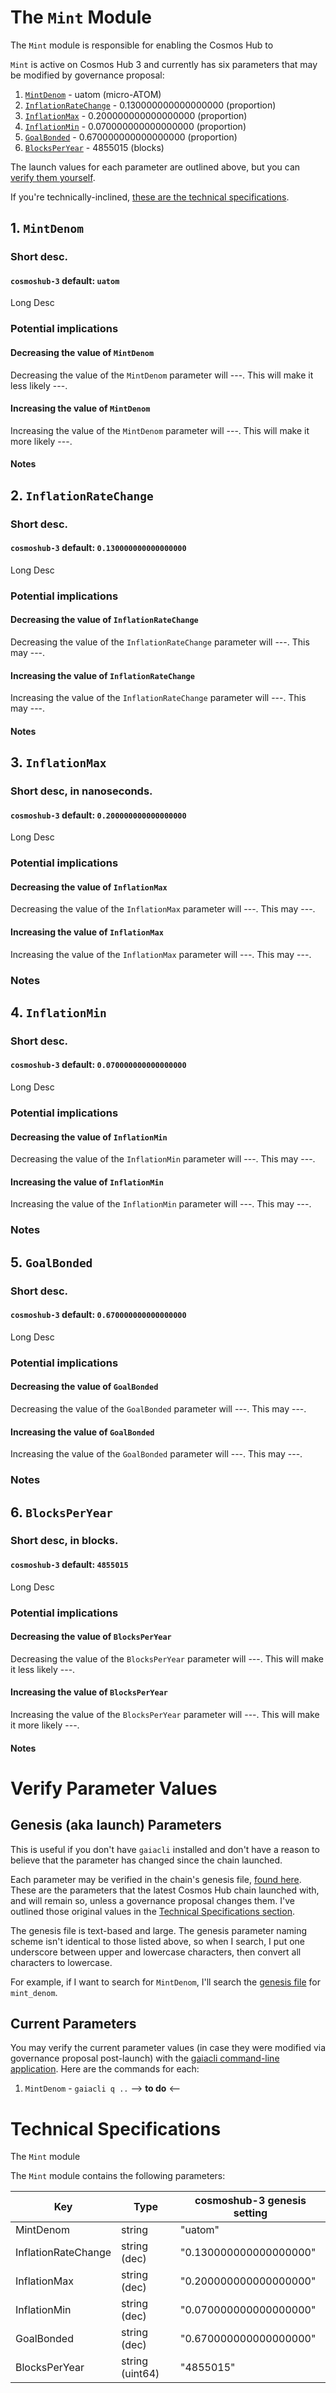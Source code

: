 # The `Mint` Module

The `Mint` module is responsible for enabling the Cosmos Hub to 

`Mint` is active on Cosmos Hub 3 and currently has six parameters that may be modified by governance proposal:
1. [`MintDenom`](#1-MintDenom) - uatom (micro-ATOM)
2. [`InflationRateChange`](#2-InflationRateChange) - 0.130000000000000000 (proportion)
3. [`InflationMax`](#3-InflationMax) - 0.200000000000000000 (proportion)
4. [`InflationMin`](#4-InflationMin) - 0.070000000000000000 (proportion)
5. [`GoalBonded`](#5-GoalBonded) - 0.670000000000000000 (proportion)
6. [`BlocksPerYear`](#6-BlocksPerYear) - 4855015 (blocks)

The launch values for each parameter are outlined above, but you can [verify them yourself](#verify-parameter-values).

If you're technically-inclined, [these are the technical specifications](#technical-specifications).

## 1. `MintDenom`
### Short desc.
#### `cosmoshub-3` default: `uatom`

Long Desc

### Potential implications
#### Decreasing the value of `MintDenom`
Decreasing the value of the `MintDenom` parameter will ---. This will make it less likely ---.

#### Increasing the value of `MintDenom`
Increasing the value of the `MintDenom` parameter will ---. This will make it more likely ---.

#### Notes


## 2. `InflationRateChange`
### Short desc.
#### `cosmoshub-3` default: `0.130000000000000000`

Long Desc

### Potential implications
#### Decreasing the value of `InflationRateChange`
Decreasing the value of the `InflationRateChange` parameter will ---. This may ---.

#### Increasing the value of `InflationRateChange`
Increasing the value of the `InflationRateChange` parameter will ---. This may ---.

#### Notes


## 3. `InflationMax`
### Short desc, in nanoseconds.
#### `cosmoshub-3` default: `0.200000000000000000`

Long Desc

### Potential implications
#### Decreasing the value of `InflationMax`
Decreasing the value of the `InflationMax` parameter will ---. This may ---. 

#### Increasing the value of `InflationMax`
Increasing the value of the `InflationMax` parameter will ---. This may ---. 

### Notes


## 4. `InflationMin`
### Short desc.
#### `cosmoshub-3` default: `0.070000000000000000`

Long Desc

### Potential implications
#### Decreasing the value of `InflationMin`
Decreasing the value of the `InflationMin` parameter will ---. This may ---. 

#### Increasing the value of `InflationMin`
Increasing the value of the `InflationMin` parameter will ---. This may ---. 

### Notes

## 5. `GoalBonded`
### Short desc.
#### `cosmoshub-3` default: `0.670000000000000000`

Long Desc

### Potential implications
#### Decreasing the value of `GoalBonded`
Decreasing the value of the `GoalBonded` parameter will ---. This may ---. 

#### Increasing the value of `GoalBonded`
Increasing the value of the `GoalBonded` parameter will ---. This may ---. 

### Notes

## 6. `BlocksPerYear`
### Short desc, in blocks.
#### `cosmoshub-3` default: `4855015`

Long Desc

### Potential implications
#### Decreasing the value of `BlocksPerYear`
Decreasing the value of the `BlocksPerYear` parameter will ---. This will make it less likely ---.

#### Increasing the value of `BlocksPerYear`
Increasing the value of the `BlocksPerYear` parameter will ---. This will make it more likely ---.

#### Notes


# Verify Parameter Values
## Genesis (aka launch) Parameters
This is useful if you don't have `gaiacli` installed and don't have a reason to believe that the parameter has changed since the chain launched.

Each parameter may be verified in the chain's genesis file, [found here](https://raw.githubusercontent.com/cosmos/launch/master/genesis.json). These are the parameters that the latest Cosmos Hub chain launched with, and will remain so, unless a governance proposal changes them. I've outlined those original values in the [Technical Specifications section](#technical-specifications).

The genesis file is text-based and large. The genesis parameter naming scheme isn't identical to those listed above, so when I search, I put one underscore between upper and lowercase characters, then convert all characters to lowercase.

For example, if I want to search for `MintDenom`, I'll search the [genesis file](https://raw.githubusercontent.com/cosmos/launch/master/genesis.json) for `mint_denom`.

## Current Parameters
You may verify the current parameter values (in case they were modified via governance proposal post-launch) with the [gaiacli command-line application](/gaiacli). Here are the commands for each:
1. `MintDenom` - `gaiacli q ..` --> **to do** <--

# Technical Specifications

The `Mint` module 

The `Mint` module contains the following parameters:

| Key           | Type   | cosmoshub-3 genesis setting                |
| ----------------------- | ---------------- | ---------------------- |
| MintDenom           | string          | "uatom"                |
| InflationRateChange | string (dec)    | "0.130000000000000000" |
| InflationMax        | string (dec)    | "0.200000000000000000" |
| InflationMin        | string (dec)    | "0.070000000000000000" |
| GoalBonded          | string (dec)    | "0.670000000000000000" |
| BlocksPerYear       | string (uint64) | "4855015"              |
